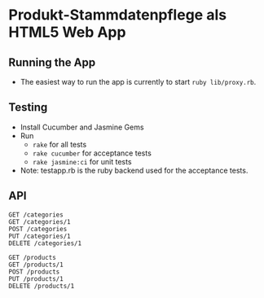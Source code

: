 # Produkt-Stammdatenpflege als HTML5 Web App

## Running the App

  * The easiest way to run the app is currently to start `ruby lib/proxy.rb`.
  
  
## Testing

  * Install Cucumber and Jasmine Gems
  * Run
    * `rake` for all tests
    * `rake cucumber` for acceptance tests
    * `rake jasmine:ci` for unit tests
  * Note: testapp.rb is the ruby backend used for the acceptance tests.


## API

    GET /categories
    GET /categories/1
    POST /categories
    PUT /categories/1
    DELETE /categories/1

    GET /products
    GET /products/1
    POST /products
    PUT /products/1
    DELETE /products/1
